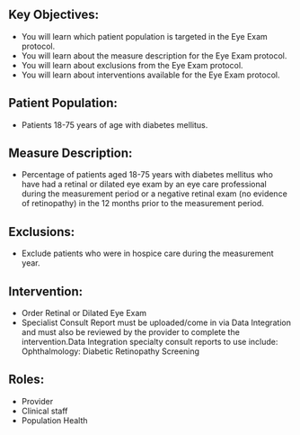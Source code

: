 ## Key Objectives:
 - You will learn which patient population is targeted in the Eye Exam protocol.
 - You will learn about the measure description for the Eye Exam protocol.
 - You will learn about exclusions from the Eye Exam protocol.
 - You will learn about interventions available for the Eye Exam protocol.
## Patient Population:
 - Patients 18-75 years of age with diabetes mellitus.
## Measure Description:
 - Percentage of patients aged 18-75 years with diabetes mellitus who have had a retinal or dilated eye exam by an eye care professional during the measurement period or a negative retinal exam (no evidence of retinopathy) in the 12 months prior to the measurement period.
## Exclusions:
 - Exclude patients who were in hospice care during the measurement year.
## Intervention:
 - Order Retinal or Dilated Eye Exam
 - Specialist Consult Report must be uploaded/come in via Data Integration and must also be reviewed by the provider to complete the intervention.Data Integration specialty consult reports to use include:
Ophthalmology: Diabetic Retinopathy Screening
## Roles:
 - Provider
 - Clinical staff
 - Population Health
